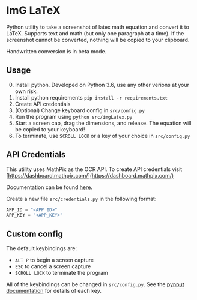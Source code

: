 # ImG LaTeX

Python utility to take a screenshot of latex math equation and convert it to LaTeX. Supports text and math (but only one paragraph at a time). If the screenshot cannot be converted, nothing will be copied to your clipboard.

Handwritten conversion is in beta mode.

## Usage
0) Install python. Developed on Python 3.6, use any other verions at your own risk.
1) Install python requirements `pip install -r requirements.txt`
2) Create API credentials
3) (Optional) Change keyboard config in `src/config.py`
4) Run the program using `python src/imgLatex.py`
5) Start a screen cap, drag the dimensions, and release. The equation will be copied to your keyboard!
6) To terminate, use `SCROLL LOCK` or a key of your choice in `src/config.py`

## API Credentials

This utility uses MathPix as the OCR API. To create API credentials visit [https://dashboard.mathpix.com/](https://dashboard.mathpix.com/)

Documentation can be found [here](https://docs.mathpix.com/#request-parameters6).

Create a new file `src/credentials.py` in the following format:
```python
APP_ID = "<APP_ID>"
APP_KEY = "<APP_KEY>"
```

## Custom config
The default keybindings are:
* `ALT P` to begin a screen capture
* `ESC` to cancel a screen capture
* `SCROLL LOCK` to terminate the program

All of the keybindings can be changed in `src/config.py`. See the [pynput documentation](https://pynput.readthedocs.io/en/latest/keyboard.html) for details of each key.
